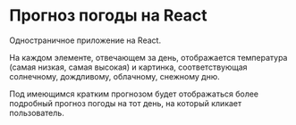 # Прогноз погоды на React

Одностраничное приложение на React. 

На каждом элементе, отвечающем за день, отображается температура (самая низкая, самая высокая) и картинка, соответствующая солнечному, дождливому, облачному, снежному дню.

Под имеющимся кратким прогнозом будет отображаться более подробный прогноз погоды на тот день, на который кликает пользователь. 

